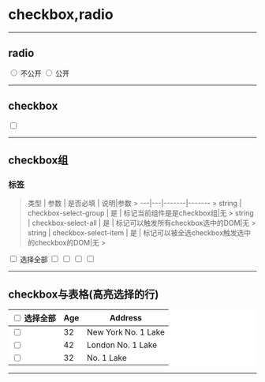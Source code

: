 # checkbox,radio
---

## radio
<div class="doc-views">
   <label class="ant-radio-wrapper">
	    <span class="ant-radio">
	        <input type="radio" class="ant-radio-input" value="on3" name="typex" >
	        <span class="ant-radio-inner"></span>
	    </span>
	    <span>不公开</span>
	</label>
	<label class="ant-radio-wrapper">
	    <span class="ant-radio">
	        <input type="radio" class="ant-radio-input" value="on1" name="typex" >
	        <span class="ant-radio-inner"></span>
	    </span>
	    <span>公开</span>
	</label>
</div>

---
## checkbox
<div class="doc-views">
<label class="ant-checkbox-wrapper">
    <span class="ant-checkbox">
        <input type="checkbox" class="ant-checkbox-input" value="on" checkbox-select-item="">
        <span class="ant-checkbox-inner"></span>
    </span>
</label>
</div>

---
## checkbox组
### 标签
> 类型 | 参数 | 是否必填 | 说明|参数
    > ---|---|-------|-------
    > string | checkbox-select-group | 是 | 标记当前组件是是checkbox组|无
    > string | checkbox-select-all | 是 | 标记可以触发所有checkbox选中的DOM|无
    > string | checkbox-select-item | 是 | 标记可以被全选checkbox触发选中的checkbox的DOM|无
    >
>

<div class="doc-views">
	<div checkbox-select-group>
		<label class="ant-checkbox-wrapper">
		    <span class="ant-checkbox">
		        <input type="checkbox" class="ant-checkbox-input" value="on" name="selectAll" checkbox-select-all="">
		        <span class="ant-checkbox-inner"></span>
		    </span>
		    选择全部
		</label>
		<label class="ant-checkbox-wrapper">
		    <span class="ant-checkbox">
		        <input type="checkbox" class="ant-checkbox-input" value="on1" checkbox-select-item="" name="s">
		        <span class="ant-checkbox-inner"></span>
		    </span>
		</label>
		<label class="ant-checkbox-wrapper">
		    <span class="ant-checkbox">
		        <input type="checkbox" class="ant-checkbox-input" value="on2" checkbox-select-item="" name="s">
		        <span class="ant-checkbox-inner"></span>
		    </span>
		</label>
		<label class="ant-checkbox-wrapper">
		    <span class="ant-checkbox">
		        <input type="checkbox" class="ant-checkbox-input" value="on3" checkbox-select-item="" name="s">
		        <span class="ant-checkbox-inner"></span>
		    </span>
		</label>
		<label class="ant-checkbox-wrapper">
		    <span class="ant-checkbox">
		        <input type="checkbox" class="ant-checkbox-input" value="on4" checkbox-select-item="" name="s">
		        <span class="ant-checkbox-inner"></span>
		    </span>
		</label>
	</div>
</div>

---

## checkbox与表格(高亮选择的行)
<div class="doc-views">
	<div class="ant-table ant-table-small" style="background:#fff">
    <div class="ant-table-content">
        <div class="ant-table-body">
              <table checkbox-select-group>
    <colgroup>
        <col>
        <col>
        <col>
    </colgroup>
    <thead class="ant-table-thead">
        <tr>
            <th>
                <span>
                    <label class="ant-checkbox-wrapper">
                        <span class="ant-checkbox">
                            <input type="checkbox" class="ant-checkbox-input" value="on" name="selectAll" checkbox-select-all="">
                            <span class="ant-checkbox-inner"></span>
                        </span>
                        选择全部
                    </label>
                </span>
            </th>
            <th>
                <span>Age</span>
            </th>
            <th>
                <span>Address</span>
            </th>
        </tr>
    </thead>
    <tbody class="ant-table-tbody">
        <tr class="ant-table-row  ant-table-row-level-0">
            <td>
				 <label class="ant-checkbox-wrapper">
                    <span class="ant-checkbox">
                        <input type="checkbox" class="ant-checkbox-input" value="on2" checkbox-select-item="" name="s">
                        <span class="ant-checkbox-inner"></span>
                    </span>
                </label>
            </td>
            <td>32</td>
            <td>New York No. 1 Lake </td>
        </tr>
        <tr class="ant-table-row  ant-table-row-level-0">
            <td>
                <label class="ant-checkbox-wrapper">
                    <span class="ant-checkbox">
                        <input type="checkbox" class="ant-checkbox-input" value="on2" checkbox-select-item="" name="s">
                        <span class="ant-checkbox-inner"></span>
                    </span>
                </label>
            </td>
            <td>42</td>
            <td>London No. 1 Lake </td>
        </tr>
        <tr class="ant-table-row  ant-table-row-level-0">
            <td>
                <label class="ant-checkbox-wrapper">
                    <span class="ant-checkbox">
                        <input type="checkbox" class="ant-checkbox-input" value="on2" checkbox-select-item="" name="s">
                        <span class="ant-checkbox-inner"></span>
                    </span>
                </label>
            </td>
            <td>32</td>
            <td> No. 1 Lake </td>
        </tr>
    </tbody>
</table>
        </div>
</div>
</div>

---